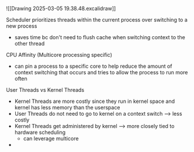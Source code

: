 ![[Drawing 2025-03-05 19.38.48.excalidraw]]

Scheduler prioritizes threads within the current process over switching to a new process
- saves time bc don't need to flush cache when switching context to the other thread

CPU Affinity (Multicore processing specific)
- can pin a process to a specific core to help reduce the amount of context switching that occurs and tries to allow the process to run more often

User Threads vs Kernel Threads
- Kernel Threads are more costly since they run in kernel space and kernel has less memory than the userspace
- User Threads do not need to go to kernel on a context switch --> less costly
- Kernel Threads get administered by kernel --> more closely tied to hardware scheduling
	- can leverage multicore
- 